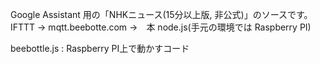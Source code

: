 Google Assistant 用の「NHKニュース(15分以上版, 非公式)」のソースです。
IFTTT -> mqtt.beebotte.com ->　本 node.js(手元の環境では Raspberry PI)


beebottle.js : Raspberry PI上で動かすコード
